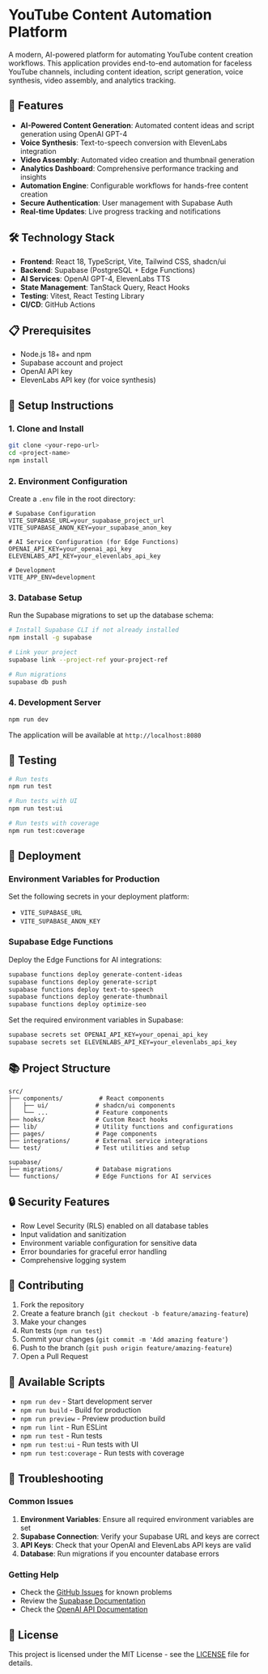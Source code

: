 # YouTube Content Automation Platform

A modern, AI-powered platform for automating YouTube content creation workflows. This application provides end-to-end automation for faceless YouTube channels, including content ideation, script generation, voice synthesis, video assembly, and analytics tracking.

## 🚀 Features

- **AI-Powered Content Generation**: Automated content ideas and script generation using OpenAI GPT-4
- **Voice Synthesis**: Text-to-speech conversion with ElevenLabs integration
- **Video Assembly**: Automated video creation and thumbnail generation
- **Analytics Dashboard**: Comprehensive performance tracking and insights
- **Automation Engine**: Configurable workflows for hands-free content creation
- **Secure Authentication**: User management with Supabase Auth
- **Real-time Updates**: Live progress tracking and notifications

## 🛠️ Technology Stack

- **Frontend**: React 18, TypeScript, Vite, Tailwind CSS, shadcn/ui
- **Backend**: Supabase (PostgreSQL + Edge Functions)
- **AI Services**: OpenAI GPT-4, ElevenLabs TTS
- **State Management**: TanStack Query, React Hooks
- **Testing**: Vitest, React Testing Library
- **CI/CD**: GitHub Actions

## 📋 Prerequisites

- Node.js 18+ and npm
- Supabase account and project
- OpenAI API key
- ElevenLabs API key (for voice synthesis)

## 🔧 Setup Instructions

### 1. Clone and Install

```bash
git clone <your-repo-url>
cd <project-name>
npm install
```

### 2. Environment Configuration

Create a `.env` file in the root directory:

```env
# Supabase Configuration
VITE_SUPABASE_URL=your_supabase_project_url
VITE_SUPABASE_ANON_KEY=your_supabase_anon_key

# AI Service Configuration (for Edge Functions)
OPENAI_API_KEY=your_openai_api_key
ELEVENLABS_API_KEY=your_elevenlabs_api_key

# Development
VITE_APP_ENV=development
```

### 3. Database Setup

Run the Supabase migrations to set up the database schema:

```bash
# Install Supabase CLI if not already installed
npm install -g supabase

# Link your project
supabase link --project-ref your-project-ref

# Run migrations
supabase db push
```

### 4. Development Server

```bash
npm run dev
```

The application will be available at `http://localhost:8080`

## 🧪 Testing

```bash
# Run tests
npm run test

# Run tests with UI
npm run test:ui

# Run tests with coverage
npm run test:coverage
```

## 🚀 Deployment

### Environment Variables for Production

Set the following secrets in your deployment platform:

- `VITE_SUPABASE_URL`
- `VITE_SUPABASE_ANON_KEY`

### Supabase Edge Functions

Deploy the Edge Functions for AI integrations:

```bash
supabase functions deploy generate-content-ideas
supabase functions deploy generate-script
supabase functions deploy text-to-speech
supabase functions deploy generate-thumbnail
supabase functions deploy optimize-seo
```

Set the required environment variables in Supabase:

```bash
supabase secrets set OPENAI_API_KEY=your_openai_api_key
supabase secrets set ELEVENLABS_API_KEY=your_elevenlabs_api_key
```

## 📚 Project Structure

```
src/
├── components/          # React components
│   ├── ui/             # shadcn/ui components
│   └── ...             # Feature components
├── hooks/              # Custom React hooks
├── lib/                # Utility functions and configurations
├── pages/              # Page components
├── integrations/       # External service integrations
└── test/               # Test utilities and setup

supabase/
├── migrations/         # Database migrations
└── functions/          # Edge Functions for AI services
```

## 🔒 Security Features

- Row Level Security (RLS) enabled on all database tables
- Input validation and sanitization
- Environment variable configuration for sensitive data
- Error boundaries for graceful error handling
- Comprehensive logging system

## 🤝 Contributing

1. Fork the repository
2. Create a feature branch (`git checkout -b feature/amazing-feature`)
3. Make your changes
4. Run tests (`npm run test`)
5. Commit your changes (`git commit -m 'Add amazing feature'`)
6. Push to the branch (`git push origin feature/amazing-feature`)
7. Open a Pull Request

## 📝 Available Scripts

- `npm run dev` - Start development server
- `npm run build` - Build for production
- `npm run preview` - Preview production build
- `npm run lint` - Run ESLint
- `npm run test` - Run tests
- `npm run test:ui` - Run tests with UI
- `npm run test:coverage` - Run tests with coverage

## 🐛 Troubleshooting

### Common Issues

1. **Environment Variables**: Ensure all required environment variables are set
2. **Supabase Connection**: Verify your Supabase URL and keys are correct
3. **API Keys**: Check that your OpenAI and ElevenLabs API keys are valid
4. **Database**: Run migrations if you encounter database errors

### Getting Help

- Check the [GitHub Issues](link-to-issues) for known problems
- Review the [Supabase Documentation](https://supabase.com/docs)
- Check the [OpenAI API Documentation](https://platform.openai.com/docs)

## 📄 License

This project is licensed under the MIT License - see the [LICENSE](LICENSE) file for details.
